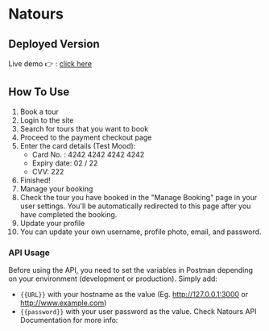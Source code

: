 # Natours

## Deployed Version

Live demo 👉 : [click here](https://free-waddle.onrender.com)

## How To Use

1. Book a tour
2. Login to the site
3. Search for tours that you want to book
4. Proceed to the payment checkout page
5. Enter the card details (Test Mood):
   - Card No. : 4242 4242 4242 4242
   - Expiry date: 02 / 22
   - CVV: 222
6. Finished!
7. Manage your booking
8. Check the tour you have booked in the "Manage Booking" page in your user settings. You'll be automatically redirected to this page after you have completed the booking.
9. Update your profile
10. You can update your own username, profile photo, email, and password.

### API Usage

Before using the API, you need to set the variables in Postman depending on your environment (development or production). Simply add:

- `{{URL}}` with your hostname as the value (Eg. <http://127.0.0.1:3000> or <http://www.example.com>)
- `{{password}}` with your user password as the value.
  Check Natours API Documentation for more info:
